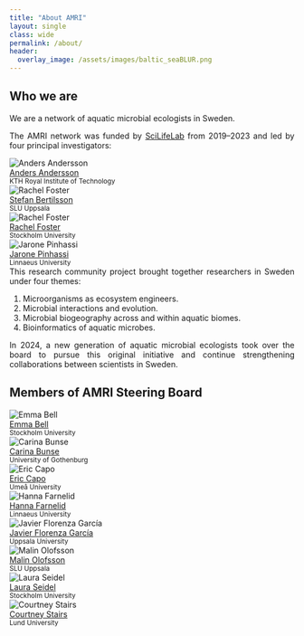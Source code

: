 ```yaml
---
title: "About AMRI"
layout: single
class: wide
permalink: /about/
header:
  overlay_image: /assets/images/baltic_seaBLUR.png
---
```

<h2>Who we are</h2>

<div style="text-align: justify;" markdown="1">
We are a network of aquatic microbial ecologists in Sweden.  

The AMRI network was funded by [SciLifeLab](https://www.scilifelab.se) from 2019–2023 and led by four principal investigators:
</div>

<div class="pi-grid">
  <div class="pi-item">
    <img src="/assets/images/people/AnderssonAnders.jpg" alt="Anders Andersson">
    <div class="caption">
      <a href="https://www.kth.se/profile/andand" target="_blank" rel="noopener noreferrer">Anders Andersson</a><br>
      <small>KTH Royal Institute of Technology</small>
    </div>
  </div>

  <div class="pi-item">
    <img src="/assets/images/people/BertilssonStefan.jpg" alt="Rachel Foster">
    <div class="caption">
      <a href="https://www.slu.se/en/profilepages/b/stefan-bertilsson/" target="_blank" rel="noopener noreferrer">Stefan Bertilsson</a><br>
      <small>SLU Uppsala</small>
    </div>
  </div>

  <div class="pi-item">
    <img src="/assets/images/people/FosterRachel.jpg" alt="Rachel Foster">
    <div class="caption">
      <a href="https://www.su.se/english/profiles/rfost-1.194443" target="_blank" rel="noopener noreferrer">Rachel Foster</a><br>
      <small>Stockholm University</small>
    </div>
  </div>

  <div class="pi-item">
    <img src="/assets/images/people/PinhassiJarone.jpg" alt="Jarone Pinhassi">
    <div class="caption">
      <a href="https://lnu.se/en/staff/jarone.pinhassi/" target="_blank" rel="noopener noreferrer">Jarone Pinhassi</a><br>
      <small>Linnaeus University</small>
    </div>
  </div>
</div>

<div style="text-align: justify;" markdown="1">
This research community project brought together researchers in Sweden under four themes:

1. Microorganisms as ecosystem engineers.  
2. Microbial interactions and evolution.  
3. Microbial biogeography across and within aquatic biomes.  
4. Bioinformatics of aquatic microbes.  

In 2024, a new generation of aquatic microbial ecologists took over the board to pursue this original initiative and continue strengthening collaborations between scientists in Sweden.
</div>

<h2 id="members-of-amri-steering-board">Members of AMRI Steering Board</h2>

<div class="board-grid">
  <div class="board-item">
    <img src="/assets/images/people/BellEmma.jpg" alt="Emma Bell">
    <div class="caption">
      <a href="https://www.su.se/english/profiles/embe6171-1.782770" target="_blank" rel="noopener noreferrer">Emma Bell</a><br>
      <small>Stockholm University</small>
    </div>
  </div>

  <div class="board-item">
    <img src="/assets/images/people/BunseCarina.jpg" alt="Carina Bunse">
    <div class="caption">
      <a href="https://www.gu.se/om-universitetet/hitta-person/carinabunse" target="_blank" rel="noopener noreferrer">Carina Bunse</a><br>
      <small>University of Gothenburg</small>
    </div>
  </div>

  <div class="board-item">
    <img src="/assets/images/people/CapoEric.png" alt="Eric Capo">
    <div class="caption">
      <a href="https://www.umu.se/en/staff/eric-capo/" target="_blank" rel="noopener noreferrer">Eric Capo</a><br>
      <small>Umeå University</small>
    </div>
  </div>

  <div class="board-item">
    <img src="/assets/images/people/FarnelidHanna.jpg" alt="Hanna Farnelid">
    <div class="caption">
      <a href="https://lnu.se/en/staff/hanna.farnelid/" target="_blank" rel="noopener noreferrer">Hanna Farnelid</a><br>
      <small>Linnaeus University</small>
    </div>
  </div>

  <div class="board-item">
    <img src="/assets/images/people/GarciaJavierFlorenza.jpg" alt="Javier Florenza García">
    <div class="caption">
      <a href="https://www.uu.se/en/contact-and-organisation/staff?query=N16-1877" target="_blank" rel="noopener noreferrer">Javier Florenza García</a><br>
      <small>Uppsala University</small>
    </div>
  </div>

  <div class="board-item">
    <img src="/assets/images/people/OlofssonMalin.jpg" alt="Malin Olofsson">
    <div class="caption">
      <a href="https://www.slu.se/en/profilepages/o2/malin-olofsson/" target="_blank" rel="noopener noreferrer">Malin Olofsson</a><br>
      <small>SLU Uppsala</small>
    </div>
  </div>

  <div class="board-item">
    <img src="/assets/images/people/SeidelLaura.jpg" alt="Laura Seidel">
    <div class="caption">
      <a href="https://www.su.se/english/profiles/lase7777-1.666129" target="_blank" rel="noopener noreferrer">Laura Seidel</a><br>
      <small>Stockholm University</small>
    </div>
  </div>

  <div class="board-item">
    <img src="/assets/images/people/StairsCourtney.jpg" alt="Courtney Stairs">
    <div class="caption">
      <a href="https://portal.research.lu.se/en/persons/courtney-w-stairs" target="_blank" rel="noopener noreferrer">Courtney Stairs</a><br>
      <small>Lund University</small>
    </div>
  </div>
</div>
